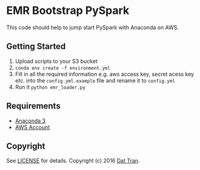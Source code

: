 # EMR Bootstrap PySpark

This code should help to jump start PySpark with Anaconda on AWS.

## Getting Started
1. Upload scripts to your S3 bucket
2. `conda env create -f environment.yml`
3. Fill in all the required information e.g. aws access key, secret acess key etc. into the `config.yml.example` file and rename it to `config.yml`
4. Run it `python emr_loader.py`

## Requirements
- [Anaconda 3](https://www.continuum.io/downloads)
- [AWS Account](https://aws.amazon.com/)

## Copyright

See [LICENSE](LICENSE) for details.
Copyright (c) 2016 [Dat Tran](http://www.dat-tran.com/).